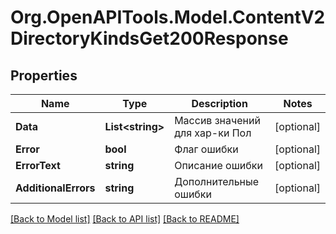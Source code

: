 # Org.OpenAPITools.Model.ContentV2DirectoryKindsGet200Response

## Properties

Name | Type | Description | Notes
------------ | ------------- | ------------- | -------------
**Data** | **List&lt;string&gt;** | Массив значений для хар-ки Пол | [optional] 
**Error** | **bool** | Флаг ошибки | [optional] 
**ErrorText** | **string** | Описание ошибки | [optional] 
**AdditionalErrors** | **string** | Дополнительные ошибки | [optional] 

[[Back to Model list]](../README.md#documentation-for-models) [[Back to API list]](../README.md#documentation-for-api-endpoints) [[Back to README]](../README.md)

